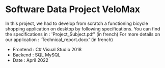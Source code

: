 # Software Data Project VeloMax

In this project, we had to develop from scratch a functioning bicycle shopping application on desktop by following specifications.
You can find the specifications in : 'Project_Subject.pdf' (in french)
For more details on our application : 'Technical_report.docx' (in french)

- Frontend : C# Visual Studio 2018
- Backend : SQL MySQL
- Date : April 2022
